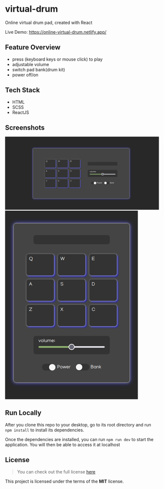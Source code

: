 # virtual-drum

Online virtual drum pad, created with React

Live Demo: https://online-virtual-drum.netlify.app/

## Feature Overview

- press (keyboard keys or mouse click) to play 
- adjustable volume
- switch pad bank(drum kit)
- power off/on

## Tech Stack

- HTML
- SCSS
- ReactJS

## Screenshots

<img src = "./public/screenshot/virtual-drum-desktop.png" alt="virtual-drum desktop screenshot">
<img src = "./public/screenshot/virtual-drum-mobile.png" alt="virtual-drum mobile screenshot">

## Run Locally

After you clone this repo to your desktop, go to its root directory and run `npm install` to install its dependencies.

Once the dependencies are installed, you can run  `npm run dev` to start the application. You will then be able to access it at localhost

## License
>You can check out the full license [here](https://github.com/IgorAntun/node-chat/blob/master/LICENSE)

This project is licensed under the terms of the **MIT** license.